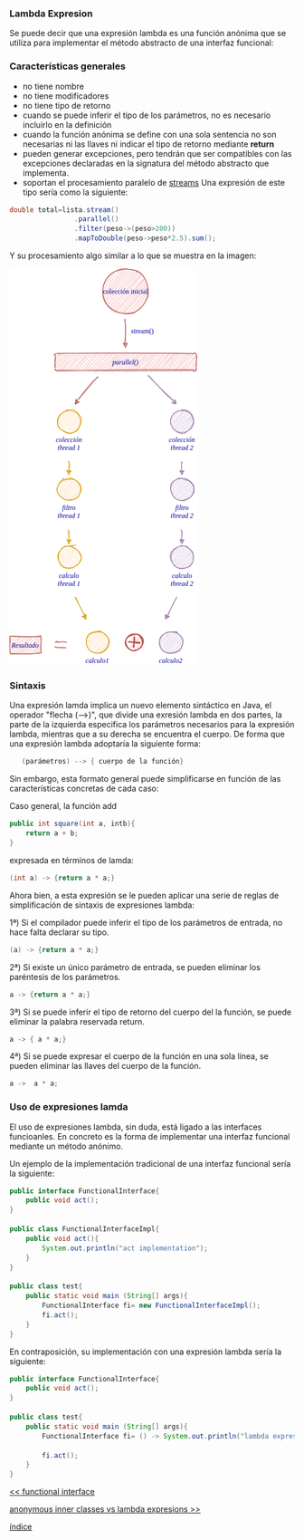 ### Lambda Expresion
Se puede decir que una expresión lambda es una función anónima que se utiliza para implementar el método abstracto de una interfaz funcional:

### Características generales

* no tiene nombre
* no tiene modificadores
* no tiene tipo de retorno
* cuando se puede inferir el tipo de los parámetros, no es necesario incluirlo en la definición
* cuando la función anónima se define con una sola sentencia no son necesarias ni las llaves ni indicar el tipo de retorno mediante **return**
* pueden generar excepciones, pero tendrán que ser compatibles con las excepciones declaradas en la signatura del método abstracto que implementa.
* soportan el procesamiento paralelo de [streams](../streams/streams.md)
  Una expresión de este tipo sería como la siguiente:

```java
double total=lista.stream()
                .parallel()
                .filter(peso->(peso>200))
                .mapToDouble(peso->peso*2.5).sum();
```

Y su procesamiento algo similar a lo que se muestra en la imagen: 

![procesamiento paralelo con lambdas](lambdaParallel.png)

### Sintaxis
Una expresión lamda implica un nuevo elemento sintáctico en Java, el operador "flecha (-->)", que divide una exresión lambda en dos partes, la parte de la izquierda especifica los parámetros necesarios para la expresión lambda, mientras que a su derecha se encuentra el cuerpo. De forma que una expresión lambda adoptaría la siguiente forma:

```java 
   (parámetros) --> { cuerpo de la función}
```

Sin embargo, esta formato general puede simplificarse en función de las características concretas de cada caso: 

Caso general, la función add 

```java
public int square(int a, intb){
    return a + b;
}
```

expresada en términos de lamda:

```java
(int a) -> {return a * a;}
```

Ahora bien, a esta expresión se le pueden aplicar una serie de reglas de simplificación de sintaxis de expresiones lambda:

1ª) Si el compilador puede inferir el tipo de los parámetros de entrada, no hace falta declarar su tipo. 

```java
(a) -> {return a * a;}
```

2ª) Si existe un único parámetro de entrada, se pueden eliminar los paréntesis de los parámetros.

```java
a -> {return a * a;}
```

3ª) Si se puede inferir el tipo de retorno del cuerpo del la función, se puede eliminar la palabra reservada return.

```java
a -> { a * a;}
```

4ª) Si se puede expresar el cuerpo de la función en una sola línea, se pueden eliminar las llaves del cuerpo de la función.

```java
a ->  a * a;
```

### Uso de expresiones lamda
El uso de expresiones lambda, sin duda, está ligado a las interfaces funcioanles. En concreto es la forma de implementar una interfaz funcional mediante un método anónimo.

Un ejemplo de la implementación tradicional de una interfaz funcional sería la siguiente:

```java
public interface FunctionalInterface{
    public void act();
}

public class FunctionalInterfaceImpl{
    public void act(){
        System.out.println("act implementation");
    }
}

public class test{
    public static void main (String[] args){
        FunctionalInterface fi= new FunctionalInterfaceImpl();
        fi.act();
    }
}
```

En contraposición, su implementación con una expresión lambda sería la siguiente:

```java
public interface FunctionalInterface{
    public void act();
}

public class test{
    public static void main (String[] args){
        FunctionalInterface fi= () -> System.out.println("lambda expresion impl for act() method");

        fi.act();
    }
}
```

[<< functional interface](../functionalInterface/functionalInterface.md)

[anonymous inner classes vs lambda expresions >>](anonymousInnerClassVSlambdaExpresions.md)

[índice](../../spring/S1/index.md)